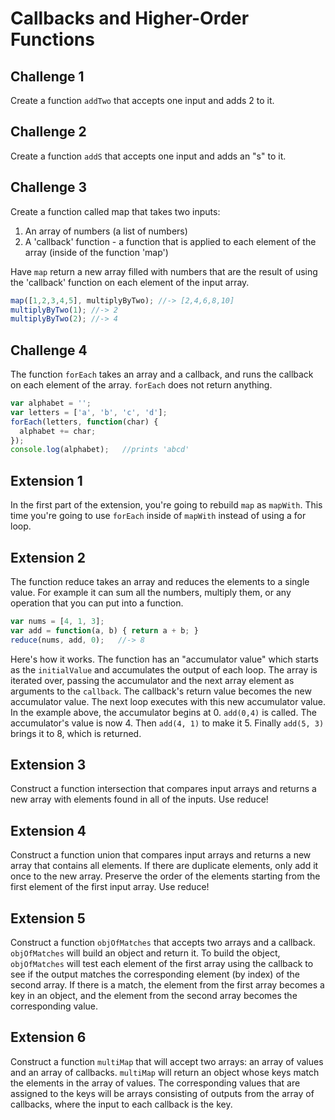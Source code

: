 # Callbacks and Higher-Order Functions

## Challenge 1
Create a function `addTwo` that accepts one input and adds 2 to it.


## Challenge 2
Create a function `addS` that accepts one input and adds an "s" to it.

## Challenge 3
Create a function called map that takes two inputs:
  1. An array of numbers (a list of numbers)
  2. A 'callback' function - a function that is applied to each element of the array (inside of the function 'map')

Have `map` return a new array filled with numbers that are the result of using the 'callback' function on each element of the input array.

```js
map([1,2,3,4,5], multiplyByTwo); //-> [2,4,6,8,10]
multiplyByTwo(1); //-> 2
multiplyByTwo(2); //-> 4
```

## Challenge 4
The function `forEach` takes an array and a callback, and runs the callback on each element of the array. `forEach` does not return anything.

```js
var alphabet = '';
var letters = ['a', 'b', 'c', 'd'];
forEach(letters, function(char) {
  alphabet += char;
});
console.log(alphabet);   //prints 'abcd'
```

## Extension 1
In the first part of the extension, you're going to rebuild `map` as `mapWith`. This time you're going to use `forEach` inside of `mapWith` instead of using a for loop.


## Extension 2
The function reduce takes an array and reduces the elements to a single value. For example it can sum all the numbers, multiply them, or any operation that you can put into a function.

```js
var nums = [4, 1, 3];
var add = function(a, b) { return a + b; }
reduce(nums, add, 0);   //-> 8
```

Here's how it works. The function has an "accumulator value" which starts as the `initialValue` and accumulates the output of each loop. The array is iterated over, passing the accumulator and the next array element as arguments to the `callback`. The callback's return value becomes the new accumulator value. The next loop executes with this new accumulator value. In the example above, the accumulator begins at 0. `add(0,4)` is called. The accumulator's value is now 4. Then `add(4, 1)` to make it 5. Finally `add(5, 3)` brings it to 8, which is returned.

## Extension 3
Construct a function intersection that compares input arrays and returns a new array with elements found in all of the inputs. Use reduce!


## Extension 4
Construct a function union that compares input arrays and returns a new array that contains all elements. If there are duplicate elements, only add it once to the new array. Preserve the order of the elements starting from the first element of the first input array. Use reduce!

## Extension 5
Construct a function `objOfMatches` that accepts two arrays and a callback. `objOfMatches` will build an object and return it. To build the object, `objOfMatches` will test each element of the first array using the callback to see if the output matches the corresponding element (by index) of the second array. If there is a match, the element from the first array becomes a key in an object, and the element from the second array becomes the corresponding value.

## Extension 6
Construct a function `multiMap` that will accept two arrays: an array of values and an array of callbacks. `multiMap` will return an object whose keys match the elements in the array of values. The corresponding values that are assigned to the keys will be arrays consisting of outputs from the array of callbacks, where the input to each callback is the key.
